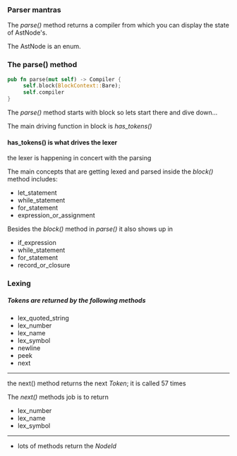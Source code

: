 
### Parser mantras

The *parse()* method returns a compiler
from which you can display the state of AstNode's.

The AstNode is an enum.

### The parse() method

```rust
pub fn parse(mut self) -> Compiler {
     self.block(BlockContext::Bare);
     self.compiler
}
```

The *parse()* method starts with block so lets start there and dive down...

The main driving function in block is *has_tokens()*

#### has_tokens() is what drives the lexer

the lexer is happening in concert with the parsing

The main concepts that are getting lexed and parsed inside
the *block()* method includes:

* let_statement
* while_statement
* for_statement
* expression_or_assignment

Besides the *block()* method in *parse()* it also shows up in

* if_expression
* while_statement
* for_statement
* record_or_closure

### Lexing

##### Tokens are returned by the following methods

* lex_quoted_string
* lex_number
* lex_name
* lex_symbol
* newline
* peek
* next
---

the next() method returns the next *Token*; it is called 57 times

The *next()* methods job is to return  
* lex_number
* lex_name
* lex_symbol

---



* lots of methods return the *NodeId*
